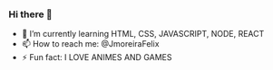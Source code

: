 ### Hi there 👋


- 🌱 I’m currently learning HTML, CSS, JAVASCRIPT, NODE, REACT
- 📫 How to reach me: @JmoreiraFelix
- ⚡ Fun fact: I LOVE ANIMES AND GAMES
